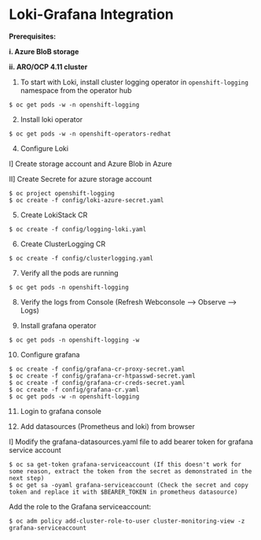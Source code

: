 # Loki-Grafana Integration
**Prerequisites:**

**i. Azure BloB storage**

**ii. ARO/OCP 4.11 cluster**

1. To start with Loki, install cluster logging operator in `openshift-logging` namespace from the operator hub
~~~
$ oc get pods -w -n openshift-logging
~~~
2. Install loki operator
~~~
$ oc get pods -w -n openshift-operators-redhat
~~~

4. Configure Loki

  I] Create storage account and Azure Blob in Azure
  
  II] Create Secrete for azure storage account
~~~
$ oc project openshift-logging
$ oc create -f config/loki-azure-secret.yaml
~~~
5. Create LokiStack CR
~~~
$ oc create -f config/logging-loki.yaml
~~~
6. Create ClusterLogging CR
~~~
$ oc create -f config/clusterlogging.yaml
~~~
7. Verify all the pods are running
~~~
$ oc get pods -n openshift-logging
~~~
8. Verify the logs from Console (Refresh Webconsole --> Observe --> Logs) 

9. Install grafana operator
~~~
$ oc get pods -n openshift-logging -w
~~~
10. Configure grafana
~~~
$ oc create -f config/grafana-cr-proxy-secret.yaml
$ oc create -f config/grafana-cr-htpasswd-secret.yaml
$ oc create -f config/grafana-cr-creds-secret.yaml
$ oc create -f config/grafana-cr.yaml 
$ oc get pods -w -n openshift-logging
~~~
11. Login to grafana console

11. Add datasources (Prometheus and loki) from browser

I] Modify the grafana-datasources.yaml file to add bearer token for grafana service account
~~~
$ oc sa get-token grafana-serviceaccount (If this doesn't work for some reason, extract the token from the secret as demonstrated in the next step)
$ oc get sa -oyaml grafana-serviceaccount (Check the secret and copy token and replace it with $BEARER_TOKEN in prometheus datasource)
~~~
Add the role to the Grafana serviceaccount:
~~~
$ oc adm policy add-cluster-role-to-user cluster-monitoring-view -z grafana-serviceaccount
~~~
